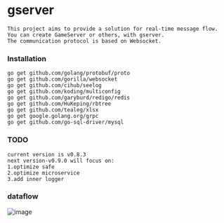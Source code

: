 # gserver
```
This project aims to provide a solution for real-time message flow. You can create GameServer or others, with gserver.
The communication protocol is based on Websocket.
```
### Installation
```
go get github.com/golang/protobuf/proto
go get github.com/gorilla/websocket
go get github.com/cihub/seelog
go get github.com/koding/multiconfig
go get github.com/garyburd/redigo/redis
go get github.com/HuKeping/rbtree
go get github.com/tealeg/xlsx
go get google.golang.org/grpc
go get github.com/go-sql-driver/mysql
```
### TODO
```
current version is v0.8.3
next version-v0.9.0 will focus on:
1.optimize safe
2.optimize microservice
3.add inner logger
```
### dataflow
![image](https://github.com/gfandada/gserver/blob/master/png/dataflow.png)
